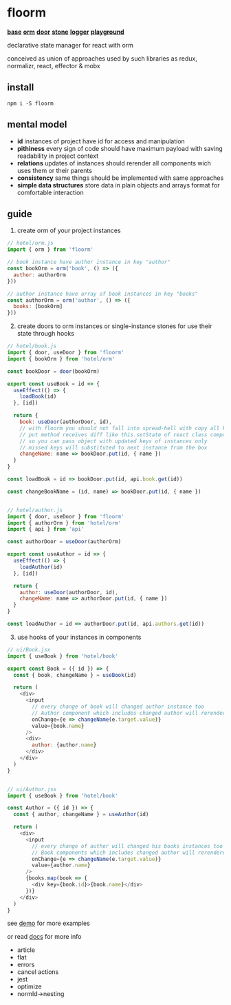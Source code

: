 # floorm

**[base]()**  **[orm](https://github.com/lioeaet/floorm/tree/master/docs/orm.md)**  **[door](https://github.com/lioeaet/floorm/tree/master/docs/door.md)**  **[stone](https://github.com/lioeaet/floorm/tree/master/docs/stone.md)**  **[logger](https://github.com/lioeaet/floorm/tree/master/logger.md)**  **[playground]()**

declarative state manager for react with orm

conceived as union of approaches used by such libraries as redux, normalizr, react, effector & mobx

## install

```
npm i -S floorm
```

## mental model

- **id** instances of project have id for access and manipulation
- **pithiness** every sign of code should have maximum payload with saving readability in project context
- **relations** updates of instances should rerender all components wich uses them or their parents
- **consistency** same things should be implemented with same approaches
- **simple data structures** store data in plain objects and arrays format for comfortable interaction

## guide

1. create orm of your project instances

```js
// hotel/orm.js
import { orm } from 'floorm'

// book instance have author instance in key "author"
const bookOrm = orm('book', () => ({
  author: authorOrm
}))

// author instance have array of book instances in key "books"
const authorOrm = orm('author', () => ({
  books: [bookOrm]
}))
```

2. create doors to orm instances or single-instance stones for use their state through hooks

```js
// hotel/book.js
import { door, useDoor } from 'floorm'
import { bookOrm } from 'hotel/orm'

const bookDoor = door(bookOrm)

export const useBook = id => {
  useEffect(() => {
    loadBook(id)
  }, [id])

  return {
    book: useDoor(authorDoor, id),
    // with floorm you should not fall into spread-hell with copy all keys like in redux reducers
    // put method receives diff like this.setState of react class components with nesting support
    // so you can pass object with updated keys of instances only
    // missed keys will substituted to next instance from the box
    changeName: name => bookDoor.put(id, { name })
  }
}

const loadBook = id => bookDoor.put(id, api.book.get(id))

const changeBookName = (id, name) => bookDoor.put(id, { name })


// hotel/author.js
import { door, useDoor } from 'floorm'
import { authorOrm } from 'hotel/orm'
import { api } from 'api'

const authorDoor = useDoor(authorOrm)

export const useAuthor = id => {
  useEffect(() => {
    loadAuthor(id)
  }, [id])

  return {
    author: useDoor(authorDoor, id),
    changeName: name => authorDoor.put(id, { name })
  }
}

const loadAuthor = id => authorDoor.put(id, api.authors.get(id))
```

3. use hooks of your instances in components

```js
// ui/Book.jsx
import { useBook } from 'hotel/book'

export const Book = ({ id }) => {
  const { book, changeName } = useBook(id)

  return (
    <div>
      <input
        // every change of book will changed author instance too
        // Author component which includes changed author will rerendered for display updated books list
        onChange={e => changeName(e.target.value)}
        value={book.name}
      />
      <div>
        author: {author.name}
      </div>
    </div>
  )
}


// ui/Author.jsx
import { useBook } from 'hotel/book'

const Author = ({ id }) => {
  const { author, changeName } = useAuthor(id)

  return (
    <div>
      <input
        // every change of author will changed his books instances too
        // Book components which includes changed author will rerendered for display updated author.name
        onChange={e => changeName(e.target.value)}
        value={author.name}
      />
      {books.map(book => {
        <div key={book.id}>{book.name}</div>
      })}
    </div>
  )
}
```

see [demo](https://github.com/lioeaet/floorm/tree/master/demo) for more examples

or read [docs](https://github.com/lioeaet/floorm/tree/master/docs/orm.md) for more info

* article
* flat
* errors
* cancel actions
* jest
* optimize
* normId->nesting
